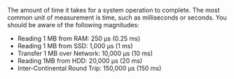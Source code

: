 The amount of time it takes for a system operation to complete. The most common unit of measurement is time, such as milliseconds or seconds. You should be aware of the following magnitudes:

- Reading 1 MB from RAM: 250 μs (0.25 ms)
- Reading 1 MB from SSD: 1,000 µs (1 ms)
- Transfer 1 MB over Network: 10,000 μs (10 ms)
- Reading 1MB from HDD: 20,000 μs (20 ms)
- Inter-Continental Round Trip: 150,000 μs (150 ms)